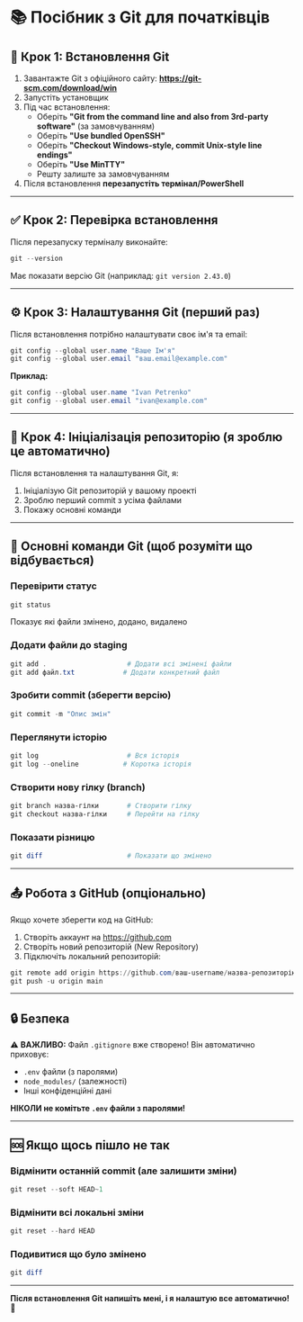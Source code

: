 # 📚 Посібник з Git для початківців

## 🔧 Крок 1: Встановлення Git

1. Завантажте Git з офіційного сайту: **https://git-scm.com/download/win**
2. Запустіть установщик
3. Під час встановлення:
   - Оберіть **"Git from the command line and also from 3rd-party software"** (за замовчуванням)
   - Оберіть **"Use bundled OpenSSH"**
   - Оберіть **"Checkout Windows-style, commit Unix-style line endings"**
   - Оберіть **"Use MinTTY"**
   - Решту залиште за замовчуванням
4. Після встановлення **перезапустіть термінал/PowerShell**

---

## ✅ Крок 2: Перевірка встановлення

Після перезапуску терміналу виконайте:
```powershell
git --version
```
Має показати версію Git (наприклад: `git version 2.43.0`)

---

## ⚙️ Крок 3: Налаштування Git (перший раз)

Після встановлення потрібно налаштувати своє ім'я та email:

```powershell
git config --global user.name "Ваше Ім'я"
git config --global user.email "ваш.email@example.com"
```

**Приклад:**
```powershell
git config --global user.name "Ivan Petrenko"
git config --global user.email "ivan@example.com"
```

---

## 📁 Крок 4: Ініціалізація репозиторію (я зроблю це автоматично)

Після встановлення та налаштування Git, я:
1. Ініціалізую Git репозиторій у вашому проекті
2. Зроблю перший commit з усіма файлами
3. Покажу основні команди

---

## 🎯 Основні команди Git (щоб розуміти що відбувається)

### Перевірити статус
```powershell
git status
```
Показує які файли змінено, додано, видалено

### Додати файли до staging
```powershell
git add .                    # Додати всі змінені файли
git add файл.txt            # Додати конкретний файл
```

### Зробити commit (зберегти версію)
```powershell
git commit -m "Опис змін"
```

### Переглянути історію
```powershell
git log                      # Вся історія
git log --oneline           # Коротка історія
```

### Створити нову гілку (branch)
```powershell
git branch назва-гілки       # Створити гілку
git checkout назва-гілки     # Перейти на гілку
```

### Показати різницю
```powershell
git diff                     # Показати що змінено
```

---

## 📤 Робота з GitHub (опціонально)

Якщо хочете зберегти код на GitHub:

1. Створіть аккаунт на https://github.com
2. Створіть новий репозиторій (New Repository)
3. Підключіть локальний репозиторій:
```powershell
git remote add origin https://github.com/ваш-username/назва-репозиторію.git
git push -u origin main
```

---

## 🔒 Безпека

⚠️ **ВАЖЛИВО:** Файл `.gitignore` вже створено! Він автоматично приховує:
- `.env` файли (з паролями)
- `node_modules/` (залежності)
- Інші конфіденційні дані

**НІКОЛИ не комітьте `.env` файли з паролями!**

---

## 🆘 Якщо щось пішло не так

### Відмінити останній commit (але залишити зміни)
```powershell
git reset --soft HEAD~1
```

### Відмінити всі локальні зміни
```powershell
git reset --hard HEAD
```

### Подивитися що було змінено
```powershell
git diff
```

---

**Після встановлення Git напишіть мені, і я налаштую все автоматично!** 🚀

